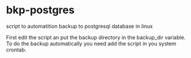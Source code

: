# bkp-postgres
script to automatition backup to postgresql database in linux

First edit the script an put the backup directory in the backup_dir variable.
To do the backup automatically you need add the script in you system crontab.
